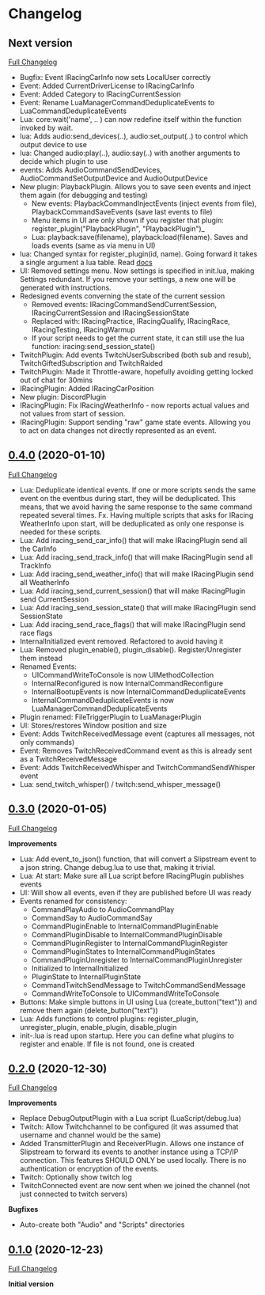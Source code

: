 ﻿# Changelog

## Next version
[Full Changelog](https://github.com/dennis/slipstream/compare/v0.4.0...main)
  - Bugfix: Event IRacingCarInfo now sets LocalUser correctly
  - Event: Added CurrentDriverLicense to IRacingCarInfo
  - Event: Added Category to IRacingCurrentSession
  - Event: Rename LuaManagerCommandDeduplicateEvents to LuaCommandDeduplicateEvents
  - Lua: core:wait('name', .. ) can now redefine itself within the function invoked by wait.
  - lua: Adds audio:send_devices(..), audio:set_output(..) to control which output device to use
  - lua: Changed audio:play(..), audio:say(..) with another arguments to decide which plugin to use
  - events: Adds AudioCommandSendDevices, AudioCommandSetOutputDevice and AudioOutputDevice
  - New plugin: PlaybackPlugin. Allows you to save seen events and inject them again (for debugging and testing)
    - New events: PlaybackCommandInjectEvents (inject events from file), PlaybackCommandSaveEvents (save last events to file)
    - Menu items in UI are only shown if you register that plugin: register_plugin("PlaybackPlugin", "PlaybackPlugin")_
    - Lua: playback:save(filename), playback:load(filename). Saves and loads events (same as via menu in UI)
  - lua: Changed syntax for register_plugin(id, name). Going forward it takes a single argument a lua table. Read [docs](docs/lua.md#internal)
  - UI: Removed settings menu. Now settings is specified in init.lua, making Settings redundant. If you remove your settings, a new one will be generated with instructions.
  - Redesigned events converning the state of the current session
    - Removed events: IRacingCommandSendCurrentSession, IRacingCurrentSession and IRacingSessionState
    - Replaced with: IRacingPractice, IRacingQualify, IRacingRace, IRacingTesting, IRacingWarmup
    - If your script needs to get the current state, it can still use the lua function: iracing:send_session_state()
  - TwitchPlugin: Add events TwitchUserSubscribed (both sub and resub), TwitchGiftedSubscription and TwitchRaided
  - TwitchPlugin: Made it Throttle-aware, hopefully avoiding getting locked out of chat for 30mins
  - IRacingPlugin: Added IRacingCarPosition
  - New plugin: DiscordPlugin
  - IRacingPlugin: Fix IRacingWeatherInfo - now reports actual values and not values from start of session.
  - IRacingPlugin: Support sending "raw" game state events. Allowing you to act on data changes not directly represented as an event.

## [0.4.0](https://github.com/dennis/slipstream/releases/tag/v0.3.0) (2020-01-10)
[Full Changelog](https://github.com/dennis/slipstream/compare/v0.3.0...v0.4.0)
 - Lua: Deduplicate identical events. If one or more scripts sends the same
   event on the eventbus during start, they will be deduplicated. This means,
   that we avoid having the same response to the same command repeated several
   times. Fx. Having multiple scripts that asks for IRacing WeatherInfo upon
   start, will be deduplicated as only one response is needed for these scripts.
 - Lua: Add iracing_send_car_info() that will make IRacingPlugin send all the CarInfo
 - Lua: Add iracing_send_track_info() that will make IRacingPlugin send all TrackInfo
 - Lua: Add iracing_send_weather_info() that will make IRacingPlugin send all WeatherInfo
 - Lua: Add iracing_send_current_session() that will make IRacingPlugin send CurrentSession
 - Lua: Add iracing_send_session_state() that will make IRacingPlugin send SessionState
 - Lua: Add iracing_send_race_flags() that will make IRacingPlugin send race flags
 - InternalInitialized event removed. Refactored to avoid having it
 - Lua: Removed plugin_enable(), plugin_disable(). Register/Unregister them instead
 - Renamed Events:
   - UICommandWriteToConsole is now UIMethodCollection
   - InternalReconfigured is now InternalCommandReconfigure
   - InternalBootupEvents is now InternalCommandDeduplicateEvents
   - InternalCommandDeduplicateEvents is now LuaManagerCommandDeduplicateEvents
 - Plugin renamed: FileTriggerPlugin to LuaManagerPlugin
 - UI: Stores/restores Window position and size
 - Event: Adds TwitchReceivedMessage event (captures all messages, not only commands)
 - Event: Removes TwitchReceivedCommand event as this is already sent as a TwitchReceivedMessage
 - Event: Adds TwitchReceivedWhisper and TwitchCommandSendWhisper event
 - Lua: send_twitch_whisper() / twitch:send_whisper_message()

## [0.3.0](https://github.com/dennis/slipstream/releases/tag/v0.3.0) (2020-01-05)
[Full Changelog](https://github.com/dennis/slipstream/compare/v0.2.0...v0.3.0)

**Improvements**
 - Lua: Add event_to_json() function, that will convert a Slipstream event to a json string. Change debug.lua to use that, making it trivial.
 - Lua: At start: Make sure all Lua script before IRacingPlugin publishes events
 - UI: Will show all events, even if they are published before UI was ready
 - Events renamed for consistency:
   - CommandPlayAudio to AudioCommandPlay
   - CommandSay to AudioCommandSay
   - CommandPluginEnable to InternalCommandPluginEnable
   - CommandPluginDisable to InternalCommandPluginDisable
   - CommandPluginRegister to InternalCommandPluginRegister
   - CommandPluginStates to InternalCommandPluginStates
   - CommandPluginUnregister to InternalCommandPluginUnregister
   - Initialized to InternalInitialized
   - PluginState to InternalPluginState
   - CommandTwitchSendMessage to TwitchCommandSendMessage
   - CommandWriteToConsole to UICommandWriteToConsole
 - Buttons: Make simple buttons in UI using Lua (create_button("text")) and remove them again (delete_button("text"))
 - Lua: Adds functions to control plugins: register_plugin, unregister_plugin, enable_plugin, disable_plugin
 - init-<versionno>.lua is read upon startup. Here you can define what plugins to register and enable. If file is not found, one is created

## [0.2.0](https://github.com/dennis/slipstream/releases/tag/v0.2.0) (2020-12-30)
[Full Changelog](https://github.com/dennis/slipstream/compare/v0.1.0...v0.2.0)

**Improvements**
 - Replace DebugOutputPlugin with a Lua script (LuaScript/debug.lua)
 - Twitch: Allow Twitchchannel to be configured (it was assumed that username and channel would be the same)
 - Added TransmitterPlugin and ReceiverPlugin. Allows one instance of Slipstream to forward its events to another instance using a TCP/IP connection. This features SHOULD ONLY be used locally. There is no authentication or encryption of the events.
 - Twitch: Optionally show twitch log
 - TwitchConnected event are now sent when we joined the channel (not just connected to twitch servers)

**Bugfixes**
 - Auto-create both "Audio" and "Scripts" directories

## [0.1.0](https://github.com/dennis/slipstream/releases/tag/v0.1.0) (2020-12-23)
[Full Changelog](https://github.com/dennis/slipstream/compare/be57351b1d0c5ff75a87ece10b3e7c272a980446...v0.1.0)

**Initial version**
